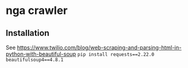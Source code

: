# nga crawler

## Installation
See https://www.twilio.com/blog/web-scraping-and-parsing-html-in-python-with-beautiful-soup
`pip install requests==2.22.0 beautifulsoup4==4.8.1`
